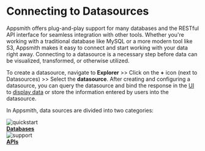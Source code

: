 # Connecting to Datasources

Appsmith offers plug-and-play support for many databases and the RESTful API interface for seamless integration with other tools. Whether you're working with a traditional database like MySQL or a more modern tool like S3, Appsmith makes it easy to connect and start working with your data right away. Connecting to a datasource is a necessary step before data can be visualized, transformed, or otherwise utilized. 

To create a datasource, navigate to **Explorer** >> Click on the **+** icon (next to Datasources) >> Select the **datasource**. After creating and configuring a datasource, you can query the datasource and bind the response in the [UI](/core-concepts/building-ui) to [display data](/core-concepts/data-access-and-binding) or store the information entered by users into the datasource.


In Appsmith, data sources are divided into two categories:

<div class="containerGridSampleApp">

   <div class=" containerColumnSampleApp columnGrid column-one">
    <div class="containerCol">
         <img class="containerImage" src="/img/icons8-database-40.png" alt="quickstart"/>
      </div> 
      <b><a href="/core-concepts/connecting-to-data-sources/connecting-to-databases">Databases</a></b>
      <div class="containerDescription">
      </div>
   </div>
   

   <div class="containerColumnSampleApp columnGrid column-three">
   <div class="containerCol">
         <img class="containerImage" src="/img/icons8-api-35.png" alt="support"/>
      </div>
      <b><a href="core-concepts/connecting-to-data-sources/authentication/">APIs</a></b>
      <div class="containerDescription"> 
      </div>
   </div>
  
</div> 










